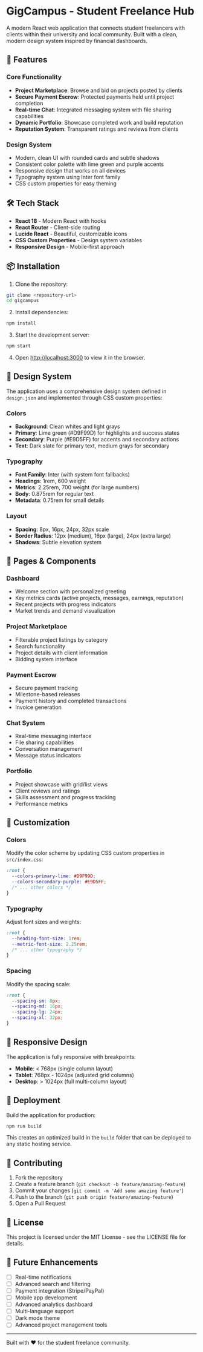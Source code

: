 # GigCampus - Student Freelance Hub

A modern React web application that connects student freelancers with clients within their university and local community. Built with a clean, modern design system inspired by financial dashboards.

## 🚀 Features

### Core Functionality
- **Project Marketplace**: Browse and bid on projects posted by clients
- **Secure Payment Escrow**: Protected payments held until project completion
- **Real-time Chat**: Integrated messaging system with file sharing capabilities
- **Dynamic Portfolio**: Showcase completed work and build reputation
- **Reputation System**: Transparent ratings and reviews from clients

### Design System
- Modern, clean UI with rounded cards and subtle shadows
- Consistent color palette with lime green and purple accents
- Responsive design that works on all devices
- Typography system using Inter font family
- CSS custom properties for easy theming

## 🛠️ Tech Stack

- **React 18** - Modern React with hooks
- **React Router** - Client-side routing
- **Lucide React** - Beautiful, customizable icons
- **CSS Custom Properties** - Design system variables
- **Responsive Design** - Mobile-first approach

## 📦 Installation

1. Clone the repository:
```bash
git clone <repository-url>
cd gigcampus
```

2. Install dependencies:
```bash
npm install
```

3. Start the development server:
```bash
npm start
```

4. Open [http://localhost:3000](http://localhost:3000) to view it in the browser.

## 🎨 Design System

The application uses a comprehensive design system defined in `design.json` and implemented through CSS custom properties:

### Colors
- **Background**: Clean whites and light grays
- **Primary**: Lime green (#D9F99D) for highlights and success states
- **Secondary**: Purple (#E9D5FF) for accents and secondary actions
- **Text**: Dark slate for primary text, medium grays for secondary

### Typography
- **Font Family**: Inter (with system font fallbacks)
- **Headings**: 1rem, 600 weight
- **Metrics**: 2.25rem, 700 weight (for large numbers)
- **Body**: 0.875rem for regular text
- **Metadata**: 0.75rem for small details

### Layout
- **Spacing**: 8px, 16px, 24px, 32px scale
- **Border Radius**: 12px (medium), 16px (large), 24px (extra large)
- **Shadows**: Subtle elevation system

## 📱 Pages & Components

### Dashboard
- Welcome section with personalized greeting
- Key metrics cards (active projects, messages, earnings, reputation)
- Recent projects with progress indicators
- Market trends and demand visualization

### Project Marketplace
- Filterable project listings by category
- Search functionality
- Project details with client information
- Bidding system interface

### Payment Escrow
- Secure payment tracking
- Milestone-based releases
- Payment history and completed transactions
- Invoice generation

### Chat System
- Real-time messaging interface
- File sharing capabilities
- Conversation management
- Message status indicators

### Portfolio
- Project showcase with grid/list views
- Client reviews and ratings
- Skills assessment and progress tracking
- Performance metrics

## 🔧 Customization

### Colors
Modify the color scheme by updating CSS custom properties in `src/index.css`:

```css
:root {
  --colors-primary-lime: #D9F99D;
  --colors-secondary-purple: #E9D5FF;
  /* ... other colors */
}
```

### Typography
Adjust font sizes and weights:

```css
:root {
  --heading-font-size: 1rem;
  --metric-font-size: 2.25rem;
  /* ... other typography */
}
```

### Spacing
Modify the spacing scale:

```css
:root {
  --spacing-sm: 8px;
  --spacing-md: 16px;
  --spacing-lg: 24px;
  --spacing-xl: 32px;
}
```

## 📱 Responsive Design

The application is fully responsive with breakpoints:
- **Mobile**: < 768px (single column layout)
- **Tablet**: 768px - 1024px (adjusted grid columns)
- **Desktop**: > 1024px (full multi-column layout)

## 🚀 Deployment

Build the application for production:

```bash
npm run build
```

This creates an optimized build in the `build` folder that can be deployed to any static hosting service.

## 🤝 Contributing

1. Fork the repository
2. Create a feature branch (`git checkout -b feature/amazing-feature`)
3. Commit your changes (`git commit -m 'Add some amazing feature'`)
4. Push to the branch (`git push origin feature/amazing-feature`)
5. Open a Pull Request

## 📄 License

This project is licensed under the MIT License - see the LICENSE file for details.

## 🎯 Future Enhancements

- [ ] Real-time notifications
- [ ] Advanced search and filtering
- [ ] Payment integration (Stripe/PayPal)
- [ ] Mobile app development
- [ ] Advanced analytics dashboard
- [ ] Multi-language support
- [ ] Dark mode theme
- [ ] Advanced project management tools

---

Built with ❤️ for the student freelance community.

